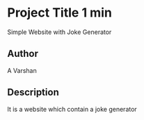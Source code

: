 # Project Title 1 min

Simple Website with Joke Generator

## Author

A Varshan

## Description

It is a website which contain a joke generator
